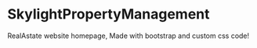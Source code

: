 # SkylightPropertyManagement
 RealAstate website homepage,
 Made with bootstrap and custom css code!
